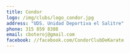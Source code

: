 ```yaml
---
title: Condor
logo: /img/clubs/logo_condor.jpg
address: "UDS. Unidad Deportiva el Salitre"
phone: 315 859 8388
email: cboteroj@gmail.com
facebook: //facebook.com/CondorClubDeKarate
---
```



